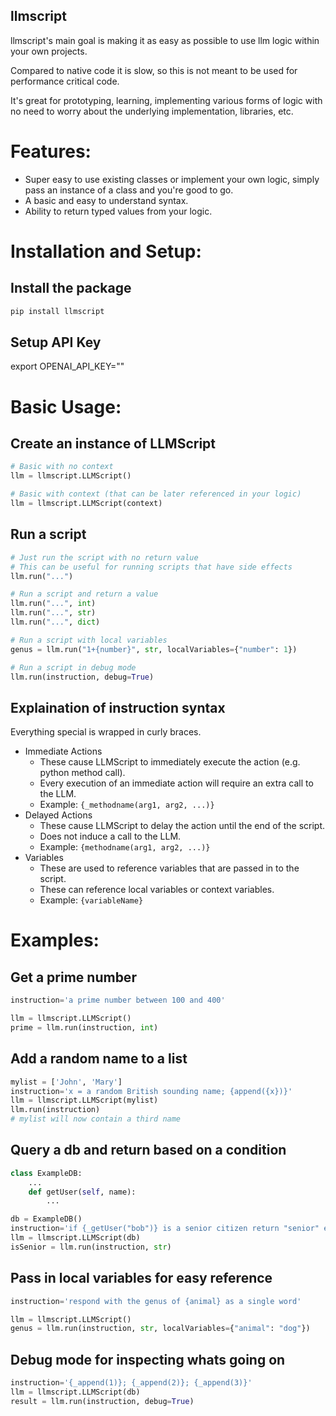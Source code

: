 llmscript
---------

llmscript's main goal is making it as easy as possible to use llm logic within your own projects.

Compared to native code it is slow, so this is not meant to be used for performance critical code.

It's great for prototyping, learning, implementing various forms of logic with no need to worry about the underlying implementation, libraries, etc.

# Features:

- Super easy to use existing classes or implement your own logic, simply pass an instance of a class and you're good to go.
- A basic and easy to understand syntax.
- Ability to return typed values from your logic.

# Installation and Setup:

## Install the package

```bash
pip install llmscript
```

## Setup API Key
export OPENAI_API_KEY="<your openapi api key>"


# Basic Usage:

## Create an instance of LLMScript

```python
# Basic with no context
llm = llmscript.LLMScript()

# Basic with context (that can be later referenced in your logic)
llm = llmscript.LLMScript(context)
```

## Run a script

```python
# Just run the script with no return value
# This can be useful for running scripts that have side effects
llm.run("...")

# Run a script and return a value
llm.run("...", int)
llm.run("...", str)
llm.run("...", dict)

# Run a script with local variables
genus = llm.run("1+{number}", str, localVariables={"number": 1})

# Run a script in debug mode
llm.run(instruction, debug=True)
```

## Explaination of instruction syntax

Everything special is wrapped in curly braces.

- Immediate Actions
    - These cause LLMScript to immediately execute the action (e.g. python method call).
    - Every execution of an immediate action will require an extra call to the LLM.
    - Example: `{_methodname(arg1, arg2, ...)}`
- Delayed Actions
    - These cause LLMScript to delay the action until the end of the script.
    - Does not induce a call to the LLM.
    - Example:  `{methodname(arg1, arg2, ...)}`
- Variables
    - These are used to reference variables that are passed in to the script.
    - These can reference local variables or context variables.
    - Example: `{variableName}`


# Examples:

## Get a prime number

```python
instruction='a prime number between 100 and 400'

llm = llmscript.LLMScript()
prime = llm.run(instruction, int)
```

## Add a random name to a list

```python
mylist = ['John', 'Mary']
instruction='x = a random British sounding name; {append({x})}'
llm = llmscript.LLMScript(mylist)
llm.run(instruction)
# mylist will now contain a third name
```

## Query a db and return based on a condition

```python
class ExampleDB:
    ...
    def getUser(self, name):
        ...

db = ExampleDB()
instruction='if {_getUser("bob")} is a senior citizen return "senior" else return "not senior"'
llm = llmscript.LLMScript(db)
isSenior = llm.run(instruction, str)
```

## Pass in local variables for easy reference

```python
instruction='respond with the genus of {animal} as a single word'

llm = llmscript.LLMScript()
genus = llm.run(instruction, str, localVariables={"animal": "dog"})
```

## Debug mode for inspecting whats going on

```python
instruction='{_append(1)}; {_append(2)}; {_append(3)}'
llm = llmscript.LLMScript(db)
result = llm.run(instruction, debug=True)
```